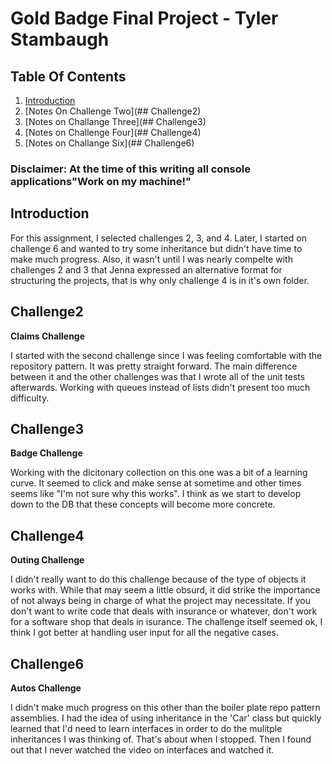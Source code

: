 # Gold Badge Final Project - Tyler Stambaugh

## Table Of Contents

1. [Introduction](##intro)
2. [Notes On Challenge Two](## Challenge2)
3. [Notes on Challange Three](## Challenge3)
4. [Notes on Challenge Four](## Challenge4)
5. [Notes on Challange Six](## Challenge6)

### Disclaimer: At the time of this writing all console applications"Work on my machine!"

 ## Introduction  

For this assignment, I selected challenges 2, 3, and 4. Later, I started on challenge
    6 and wanted to try some inheritance but didn't have time to make much progress.
    Also, it wasn't until I was nearly compelte with challenges 2 and 3 that Jenna expressed an
    alternative format for structuring the projects, that is why only challenge 4 is in it's own folder.

## Challenge2  

**Claims Challenge**  

I started with the second challenge since I was feeling comfortable with the repository pattern.  It was pretty straight forward. The main difference between it and the other challenges was that I wrote all of the unit tests afterwards. Working with queues instead of lists didn't present too much difficulty.

## Challenge3  

 **Badge Challenge**  

Working with the dicitonary collection on this one was a bit of a learning curve. It seemed to click and make sense at sometime and other times seems like "I'm not sure why this works".  I think as we start to develop down to the DB that these concepts will become more concrete.

## Challenge4  

**Outing Challenge**  

I didn't really want to do this challenge because of the type of objects it works with. While that may seem a little obsurd, it did strike the importance of not always being in charge of what the project may necessitate. If you don't want to write code that deals with insurance or whatever, don't work for a software shop that deals in isurance. The challenge itself seemed ok, I think I got better at handling user input for all the negative cases.

## Challenge6  

 **Autos Challenge**  

 I didn't make much progress on this other than the boiler plate repo pattern assemblies. I had the idea of using inheritance in the 'Car' class but quickly learned that I'd need to learn interfaces in order to do the mulitple inheritances I was thinking of. That's about when I stopped. Then I found out that I never watched the video on interfaces and watched it. 


